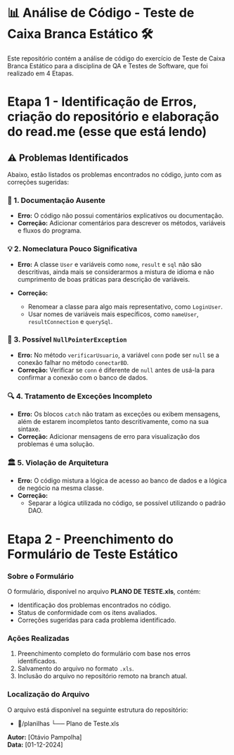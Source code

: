# 📊 Análise de Código - Teste de Caixa Branca Estático 🛠️

Este repositório contém a análise de código do exercício de Teste de Caixa Branca Estático para a disciplina de QA e Testes de Software, que foi realizado em 4 Etapas.

# Etapa 1 - Identificação de Erros, criação do repositório e elaboração do read.me (esse que está lendo)

## ⚠️ Problemas Identificados  

Abaixo, estão listados os problemas encontrados no código, junto com as correções sugeridas:  

### 📝 1. Documentação Ausente  
- **Erro:** O código não possui comentários explicativos ou documentação.  
- **Correção:** Adicionar comentários para descrever os métodos, variáveis e fluxos do programa.  

### 💡 2. Nomeclatura Pouco Significativa  
- **Erro:** A classe `User` e variáveis como `nome`, `result` e `sql` não são descritivas, ainda mais se considerarmos a mistura de idioma e não cumprimento de boas práticas para descrição de variáveis. 

- **Correção:**  
  - Renomear a classe para algo mais representativo, como `LoginUser`.  
  - Usar nomes de variáveis mais específicos, como `nameUser`, `resultConnection` e `querySql`.  

### 🚫 3. Possível `NullPointerException`  
- **Erro:** No método `verificarUsuario`, a variável `conn` pode ser `null` se a conexão falhar no método `conectarBD`.  
- **Correção:** Verificar se `conn` é diferente de `null` antes de usá-la para confirmar a conexão com o banco de dados. 

### 🔍 4. Tratamento de Exceções Incompleto  
- **Erro:** Os blocos `catch` não tratam as exceções ou exibem mensagens, além de estarem incompletos tanto descritivamente, como na sua sintaxe.
- **Correção:** Adicionar mensagens de erro para visualização dos problemas é uma solução.  

### 🏛️ 5. Violação de Arquitetura  
- **Erro:** O código mistura a lógica de acesso ao banco de dados e a lógica de negócio na mesma classe.  
- **Correção:**  
  - Separar a lógica utilizada no código, se possível utilizando o padrão DAO.

# Etapa 2 - Preenchimento do Formulário de Teste Estático

### Sobre o Formulário  
O formulário, disponível no arquivo **PLANO DE TESTE.xls**, contém:  
- Identificação dos problemas encontrados no código.  
- Status de conformidade com os itens avaliados.  
- Correções sugeridas para cada problema identificado.  

### Ações Realizadas  
1. Preenchimento completo do formulário com base nos erros identificados.  
2. Salvamento do arquivo no formato `.xls`.  
3. Inclusão do arquivo no repositório remoto na branch atual.  

### Localização do Arquivo  
O arquivo está disponível na seguinte estrutura do repositório:  

- 📂/planilhas
└── Plano de Teste.xls

**Autor:** [Otávio Pampolha]  
**Data:** [01-12-2024]  
